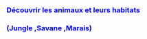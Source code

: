 <html>
<head>
<meta charset="utf-8">
  <meta name="viewport" content="width=device-width">
  <title>replit</title>
  <link href="simple-css" rel="stylesheet" type="text/css"/>
  
  

   

</head>
  
<body>
    <style>
   h3{ color: blue
       }
    html{  background-image: background-image: linear-gradient(green,cyan 40%,blue);
         }
      </style>  
  <h3>Découvrir les animaux et leurs habitats </h3> 
  <h3>(Jungle ,Savane ,Marais)</h3> 
</body>
</html> 

  

